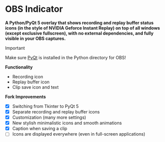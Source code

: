 # OBS Indicator
**A Python/PyQt 5 overlay that shows recording and replay buffer status icons (in the style of NVIDIA Geforce Instant Replay) on top of all windows (except exclusive fullscreen), with no external dependencies, and fully visible in your OBS captures.**

> [!IMPORTANT]
> Make sure [PyQt](https://pypi.org/project/PyQt5/) is installed in the Python directory for OBS!

**Functionality**
* Recording icon
* Replay buffer icon
* Clip save icon and text

**Fork Improvements**
-[x] Switching from Tkinter to PyQt 5
-[x] Separate recording and replay buffer icons
-[x] Customization (many more settings)
-[x] New stylish minimalistic icons and smooth animations
-[x] Caption when saving a clip
-[ ] Icons are displayed everywhere (even in full-screen applications)
